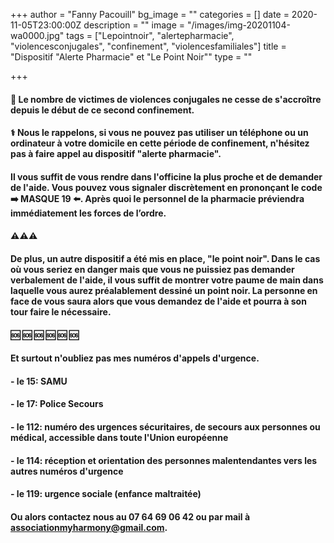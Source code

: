 +++
author = "Fanny Pacouill"
bg_image = ""
categories = []
date = 2020-11-05T23:00:00Z
description = ""
image = "/images/img-20201104-wa0000.jpg"
tags = ["Lepointnoir", "alertepharmacie", "violencesconjugales", "confinement", "violencesfamiliales"]
title = "Dispositif \"Alerte Pharmacie\" et \"Le Point Noir\""
type = ""

+++
#### 🚫 Le nombre de victimes de violences conjugales ne cesse de s'accroître depuis le début de ce second confinement.

#### ⚕ Nous le rappelons, si vous ne pouvez pas utiliser un téléphone ou un ordinateur à votre domicile en cette période de confinement, n'hésitez pas à faire appel au dispositif "**alerte pharmacie**".

#### Il vous suffit de vous rendre dans l'officine la plus proche et de demander de l'aide. Vous pouvez vous signaler discrètement en prononçant le code ➡️ MASQUE 19 ⬅️. Après quoi le personnel de la pharmacie préviendra immédiatement les forces de l’ordre.

#### ⚠️⚠️⚠️

#### De plus, un autre dispositif a été mis en place, "le point noir". Dans le cas où vous seriez en danger mais que vous ne puissiez pas demander verbalement de l'aide, il vous suffit de montrer votre paume de main dans laquelle vous aurez préalablement dessiné un point noir. La personne en face de vous saura alors que vous demandez de l'aide et pourra à son tour faire le nécessaire.

#### 🆘️ 🆘 ️🆘️ 🆘 ️🆘️ 🆘️ 

#### Et surtout n'oubliez pas mes numéros d'appels d'urgence.

#### - le 15: SAMU 

#### - le 17: Police Secours 

#### - le 112: numéro des urgences sécuritaires, de secours aux personnes ou médical, accessible dans toute l'Union européenne 

#### - le 114: réception et orientation des personnes malentendantes vers les autres numéros d'urgence 

#### - le 119: urgence sociale (enfance maltraitée) 

#### Ou alors contactez nous au 07 64 69 06 42 ou par mail à associationmyharmony@gmail.com. 